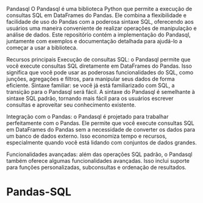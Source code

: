 Pandasql
O Pandasql é uma biblioteca Python que permite a execução de consultas SQL em DataFrames do Pandas. Ele combina a flexibilidade e facilidade de uso do Pandas com a poderosa sintaxe SQL, oferecendo aos usuários uma maneira conveniente de realizar operações de manipulação e análise de dados.
Este repositório contém a implementação do Pandasql, juntamente com exemplos e documentação detalhada para ajudá-lo a começar a usar a biblioteca.

Recursos principais
Execução de consultas SQL: o Pandasql permite que você execute consultas SQL diretamente em DataFrames do Pandas. Isso significa que você pode usar as poderosas funcionalidades do SQL, como junções, agregações e filtros, para manipular seus dados de forma eficiente.
Sintaxe familiar: se você já está familiarizado com SQL, a transição para o Pandasql será fácil. A sintaxe do Pandasql é semelhante à sintaxe SQL padrão, tornando mais fácil para os usuários escrever consultas e aproveitar seu conhecimento existente.

Integração com o Pandas: o Pandasql é projetado para trabalhar perfeitamente com o Pandas. Ele permite que você execute consultas SQL em DataFrames do Pandas sem a necessidade de converter os dados para um banco de dados externo. Isso economiza tempo e recursos, especialmente quando você está lidando com conjuntos de dados grandes.

Funcionalidades avançadas: além das operações SQL padrão, o Pandasql também oferece algumas funcionalidades avançadas. Isso inclui suporte para funções personalizadas, subconsultas e ordenação de resultados.
# Pandas-SQL
